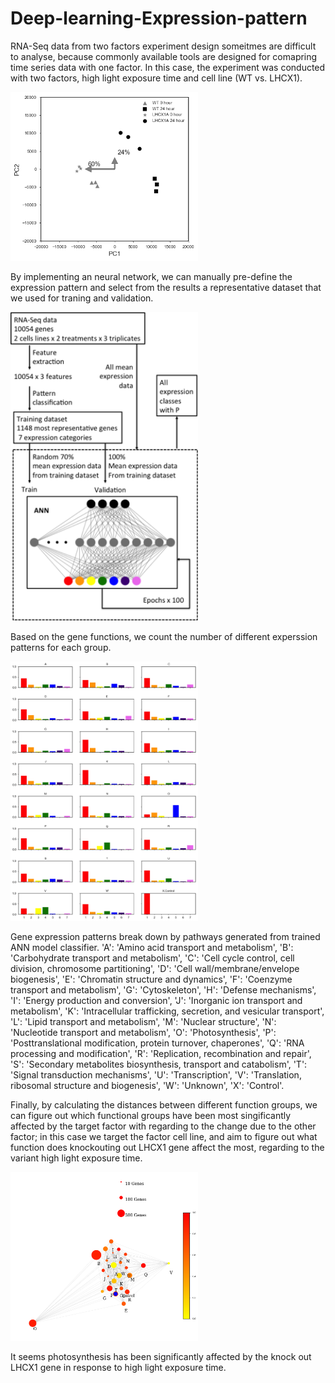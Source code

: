 # Deep-learning-Expression-pattern

RNA-Seq data from two factors experiment design someitmes are difficult to analyse, because commonly available tools are designed for comapring time series data with one factor. In this case, the experiment was conducted with two factors, high light exposure time and cell line (WT vs. LHCX1). 

<img src = './images/PCA.png' width = 300>

By implementing an neural network, we can manually pre-define the expression pattern and select from the results a representative dataset that we used for traning and validation. 

<img src = './images/ANN.png' width = 300>

Based on the gene functions, we count the number of different experssion patterns for each group. 

<img src = './images/result.png' width = 300>

Gene expression patterns break down by pathways generated from trained ANN model classifier.  'A': 'Amino acid transport and metabolism',  'B': 'Carbohydrate transport and metabolism',  'C': 'Cell cycle control, cell division, chromosome partitioning',  'D': 'Cell wall/membrane/envelope biogenesis',  'E': 'Chromatin structure and dynamics',  'F': 'Coenzyme transport and metabolism',  'G': 'Cytoskeleton',  'H': 'Defense mechanisms',  'I': 'Energy production and conversion',  'J': 'Inorganic ion transport and metabolism',  'K': 'Intracellular trafficking, secretion, and vesicular transport',  'L': 'Lipid transport and metabolism',  'M': 'Nuclear structure',  'N': 'Nucleotide transport and metabolism',  'O': 'Photosynthesis',  'P': 'Posttranslational modification, protein turnover, chaperones',  'Q': 'RNA processing and modification',  'R': 'Replication, recombination and repair',  'S': 'Secondary metabolites biosynthesis, transport and catabolism',  'T': 'Signal transduction mechanisms',  'U': 'Transcription',  'V': 'Translation, ribosomal structure and biogenesis',  'W': 'Unknown', 'X': 'Control'. 

Finally, by calculating the distances between different function groups, we can figure out which functional groups have been most singificantly affected by the target factor with regarding to the change due to the other factor; in this case we target the factor cell line, and aim to figure out what function does knockouting out LHCX1 gene affect the most, regarding to the variant high light exposure time. 

<img src = './images/Network.png' width = 300>

It seems photosynthesis has been significantly affected by the knock out LHCX1 gene in response to high light exposure time.
